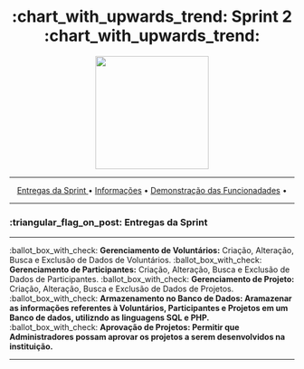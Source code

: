 <h1 align="center">:chart_with_upwards_trend: Sprint 2 :chart_with_upwards_trend:</h1>
<p align="center">
  <img src="https://github.com/UniversalDevs/Projeto_API/blob/main/Documentos/Sprint_2.PNG" width="200"/>
</p>
<hr>
<p align="center">
  <a href ="https://github.com/UniversalDevs/Projeto_API/blob/main/README.md#globe_with_meridians-equipe-de-desenvolvedores">Entregas da Sprint </a>  •
  <a href ="https://github.com/UniversalDevs/Projeto_API#-dart-objetivos-do-projeto"> Informações</a>  • 
  <a href ="https://github.com/UniversalDevs/Projeto_API#-dart-objetivos-do-projeto"> Demonstração das Funcionadades</a>  • 
</p>
<hr>

<h3>:triangular_flag_on_post: Entregas da Sprint</h3>
<hr>
:ballot_box_with_check: <strong>Gerenciamento de Voluntários:</strong> Criação, Alteração, Busca e Exclusão de Dados de Voluntários.
:ballot_box_with_check: <strong>Gerenciamento de Participantes:</strong> Criação, Alteração, Busca e Exclusão de Dados de Participantes.
:ballot_box_with_check: <strong>Gerenciamento de Projeto:</strong> Criação, Alteração, Busca e Exclusão de Dados de Projetos.
:ballot_box_with_check: <strong>Armazenamento no Banco de Dados: Aramazenar as informações referentes à Voluntários, Participantes e Projetos em um Banco de dados, utilizndo as linguagens SQL e PHP.</strong>
:ballot_box_with_check: <strong> Aprovação de Projetos: Permitir que Administradores possam aprovar os projetos a serem desenvolvidos na instituição.
<hr>
